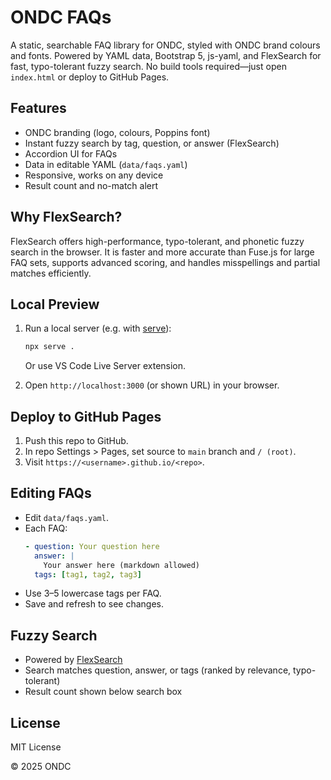 # ONDC FAQs

A static, searchable FAQ library for ONDC, styled with ONDC brand colours and fonts. Powered by YAML data, Bootstrap 5, js-yaml, and FlexSearch for fast, typo-tolerant fuzzy search. No build tools required—just open `index.html` or deploy to GitHub Pages.

## Features

- ONDC branding (logo, colours, Poppins font)
- Instant fuzzy search by tag, question, or answer (FlexSearch)
- Accordion UI for FAQs
- Data in editable YAML (`data/faqs.yaml`)
- Responsive, works on any device
- Result count and no-match alert

## Why FlexSearch?

FlexSearch offers high-performance, typo-tolerant, and phonetic fuzzy search in the browser. It is faster and more accurate than Fuse.js for large FAQ sets, supports advanced scoring, and handles misspellings and partial matches efficiently.

## Local Preview

1. Run a local server (e.g. with [serve](https://npmjs.com/package/serve)):
   ```sh
   npx serve .
   ```

   Or use VS Code Live Server extension.
2. Open `http://localhost:3000` (or shown URL) in your browser.

## Deploy to GitHub Pages

1. Push this repo to GitHub.
2. In repo Settings > Pages, set source to `main` branch and `/ (root)`.
3. Visit `https://<username>.github.io/<repo>`.

## Editing FAQs

- Edit `data/faqs.yaml`.
- Each FAQ:
  ```yaml
  - question: Your question here
    answer: |
      Your answer here (markdown allowed)
    tags: [tag1, tag2, tag3]
  ```
- Use 3–5 lowercase tags per FAQ.
- Save and refresh to see changes.

## Fuzzy Search

- Powered by [FlexSearch](https://github.com/nextapps-de/flexsearch)
- Search matches question, answer, or tags (ranked by relevance, typo-tolerant)
- Result count shown below search box

## License

MIT License

© 2025 ONDC

